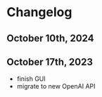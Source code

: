 # Changelog

## October 10th, 2024

## October 17th, 2023

- finish GUI
- migrate to new OpenAI API
